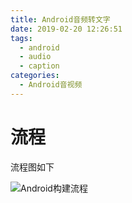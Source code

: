 ```yaml
---
title: Android音频转文字
date: 2019-02-20 12:26:51
tags:
  - android
  - audio
  - caption
categories:
  - Android音视频
---
```


# 流程

流程图如下

![Android构建流程](/images/flow-audio-to-caption.png)

